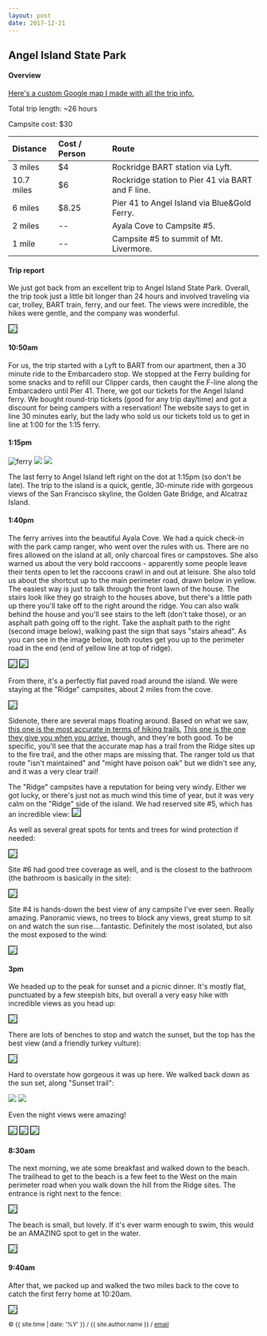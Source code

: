 ```yaml
---
layout: post
date: 2017-12-21
---
```


## Angel Island State Park
#### Overview

[Here's a custom Google map I made with all the trip info.][my-maps]

Total trip length: ~26 hours

Campsite cost: $30

| Distance | Cost / Person | Route |
| :---------- | :-------- | :---------------------------------- |
| 3 miles |$4 |  Rockridge BART station via Lyft. |
| 10.7 miles | $6 | Rockridge station to Pier 41 via BART and F line. |
| 6 miles | $8.25 | Pier 41 to Angel Island via Blue&Gold Ferry. |
| 2 miles | -- | Ayala Cove to Campsite #5. |
| 1 mile | -- | Campsite #5 to summit of Mt. Livermore. |



#### Trip report


We just got back from an excellent trip to Angel Island State Park. Overall, the trip took just a little bit longer than 24 hours and involved traveling via car, trolley, BART train, ferry, and our feet. The views were incredible, the hikes were gentle, and the company was wonderful.

<img style="border: 1px solid #000" src="/src/img/angel-island/sign.jpg">

#### 10:50am
For us, the trip started with a Lyft to BART from our apartment, then a 30 minute ride to the Embarcadero stop. We stopped at the Ferry building for some snacks and to refill our Clipper cards, then caught the F-line along the Embarcadero until Pier 41. There, we got our tickets for the Angel Island ferry. We bought round-trip tickets (good for any trip day/time) and got a discount for being campers with a reservation! The website says to get in line 30 minutes early, but the lady who sold us our tickets told us to get in line at 1:00 for the 1:15 ferry.

#### 1:15pm
<div class="blog-container">
<img alt="ferry" class="blog-img" src="/src/img/angel-island/ferry.jpg">
<img id="sign" class="blog-img" src="/src/img/angel-island/leaving-sf.jpg">
<img id="sign" class="blog-img" src="/src/img/angel-island/alcatraz.jpg">
</div>


The last ferry to Angel Island left right on the dot at 1:15pm (so don't be late). The trip to the island is a quick, gentle, 30-minute ride with gorgeous views of the San Francisco skyline, the Golden Gate Bridge, and Alcatraz Island.

#### 1:40pm

The ferry arrives into the beautiful Ayala Cove. We had a quick check-in with the park camp ranger, who went over the rules with us. There are no fires allowed on the island at all, only charcoal fires or campstoves. She also warned us about the very bold raccoons - apparently some people leave their tents open to let the raccoons crawl in and out at leisure. She also told us about the shortcut up to the main perimeter road, drawn below in yellow. The easiest way is just to talk through the front lawn of the house. The stairs look like they go straigh to the houses above, but there's a little path up there you'll take off to the right around the ridge. You can also walk behind the house and you'll see stairs to the left (don't take those), or an asphalt path going off to the right. Take the asphalt path to the right (second image below), walking past the sign that says "stairs ahead". As you can see in the image below, both routes get you up to the perimeter road in the end (end of yellow line at top of ridge).


<img style="border: 1px solid #000" src="/src/img/angel-island/view-of-cove.jpg">
<img style="border: 1px solid #000" src="/src/img/angel-island/stairs-to-perimeter-road.jpg">


From there, it's a perfectly flat paved road around the island. We were staying at the "Ridge" campsites, about 2 miles from the cove. 

<img style="border: 1px solid #000" src="/src/img/angel-island/angel-island-map.png">

Sidenote, there are several maps floating around. Based on what we saw, [this one is the most accurate in terms of hiking trails.][hiking-accurate-map] [This one is the one they give you when you arrive,][official-map] though, and they're both good. To be specific, you'll see that the accurate map has a trail from the Ridge sites up to the fire trail, and the other maps are missing that. The ranger told us that route "isn't maintained" and "might have poison oak" but we didn't see any, and it was a very clear trail!

The "Ridge" campsites have a reputation for being very windy. Either we got lucky, or there's just not as much wind this time of year, but it was very calm on the "Ridge" side of the island. We had reserved site #5, which has an incredible view: 
<img style="border: 1px solid #000" src="/src/img/angel-island/panoramic-from-site-5.jpg">

As well as several great spots for tents and trees for wind protection if needed:

<img style="border: 1px solid #000" src="/src/img/angel-island/campsite-5.jpg">

Site #6 had good tree coverage as well, and is the closest to the bathroom (the bathroom is basically in the site):

<img style="border: 1px solid #000" src="/src/img/angel-island/campsite-6.jpg">

Site #4 is hands-down the best view of any campsite I've ever seen. Really amazing. Panoramic views, no trees to block any views, great stump to sit on and watch the sun rise....fantastic. Definitely the most isolated, but also the most exposed to the wind:

<img style="border: 1px solid #000" src="/src/img/angel-island/campsite-4.jpg">

#### 3pm
We headed up to the peak for sunset and a picnic dinner. It's mostly flat, punctuated by a few steepish bits, but overall a very easy hike with incredible views as you head up:

<img style="border: 1px solid #000" src="/src/img/angel-island/panoramic-hike2.jpg">

There are lots of benches to stop and watch the sunset, but the top has the best view (and a friendly turkey vulture):


<img style="border: 1px solid #000" src="/src/img/angel-island/picnic-bench-top.jpg">

Hard to overstate how gorgeous it was up here. We walked back down as the sun set, along "Sunset trail":

<img src="/src/img/angel-island/panoramic-sunset-hike.jpg">
<img src="/src/img/angel-island/sunset-panoramic.jpg">

Even the night views were amazing! 

<img style="border: 1px solid #000" src="/src/img/angel-island/night-sf.jpg">
<img style="border: 1px solid #000" src="/src/img/angel-island/night-panorama.jpg">
<img style="border: 1px solid #000" src="/src/img/angel-island/night-panorama2.jpg">

#### 8:30am
The next morning, we ate some breakfast and walked down to the beach. The trailhead to get to the beach is a few feet to the West on the main perimeter road when you walk down the hill from the Ridge sites. The entrance is right next to the fence:

<img style="border: 1px solid #000" src="/src/img/angel-island/trail-to-beach.jpg">

The beach is small, but lovely. If it's ever warm enough to swim, this would be an AMAZING spot to get in the water.

<img style="border: 1px solid #000" src="/src/img/angel-island/beach-panorama.jpg">


#### 9:40am
After that, we packed up and walked the two miles back to the cove to catch the first ferry home at 10:20am.

<img style="border: 1px solid #000" src="/src/img/angel-island/ferry-to-sf.jpg">




[hiking-accurate-map]:https://www.parks.ca.gov/pages/468/files/AngelIslandCamping.pdf
[official-map]:http://www.parks.ca.gov/pages/468/files/AngelIslandSPlWebLayout2013.pdf
[my-maps]:https://drive.google.com/open?id=1cbGh-DT-K4O1rNQgKugcHVreHN2F-gp-&usp=sharing



<small> &copy; {{ site.time | date: '%Y' }} / {{ site.author.name }} /
[email][mail]</small>

[mail]:mailto:molecule@berkeley.edu

